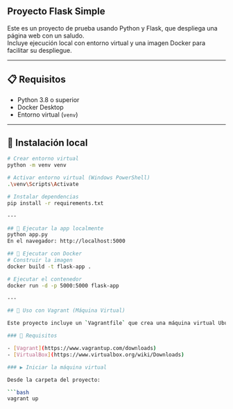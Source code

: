 ## Proyecto Flask Simple

Este es un proyecto de prueba usando Python y Flask, que despliega una página web con un saludo.  
Incluye ejecución local con entorno virtual y una imagen Docker para facilitar su despliegue.

---

## 📋 Requisitos

- Python 3.8 o superior
- Docker Desktop
- Entorno virtual (`venv`)

---

## 🧪 Instalación local

```bash
# Crear entorno virtual
python -m venv venv

# Activar entorno virtual (Windows PowerShell)
.\venv\Scripts\Activate

# Instalar dependencias
pip install -r requirements.txt

---

## 🚀 Ejecutar la app localmente
python app.py
En el navegador: http://localhost:5000

## 🐳 Ejecutar con Docker
# Construir la imagen
docker build -t flask-app .

# Ejecutar el contenedor
docker run -d -p 5000:5000 flask-app

---

## 🧳 Uso con Vagrant (Máquina Virtual)

Este proyecto incluye un `Vagrantfile` que crea una máquina virtual Ubuntu con Docker instalado, clona este repositorio y ejecuta la app Flask dentro de un contenedor.

### 🔧 Requisitos

- [Vagrant](https://www.vagrantup.com/downloads)
- [VirtualBox](https://www.virtualbox.org/wiki/Downloads)

### ▶️ Iniciar la máquina virtual

Desde la carpeta del proyecto:

```bash
vagrant up


